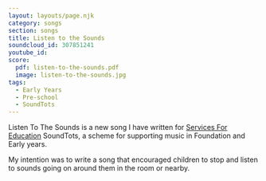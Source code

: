 ```yaml
---
layout: layouts/page.njk
category: songs
section: songs
title: Listen to the Sounds
soundcloud_id: 307851241
youtube_id: 
score:
  pdf: listen-to-the-sounds.pdf
  image: listen-to-the-sounds.jpg
tags:
  - Early Years
  - Pre-school
  - SoundTots
---
```


Listen To The Sounds is a new song I have written for [Services For Education](www.servicesforeducation.co.uk) SoundTots, a scheme for supporting music in Foundation and Early years.

My intention was to write a song that encouraged children to stop and listen to sounds going on around them in the room or nearby.
